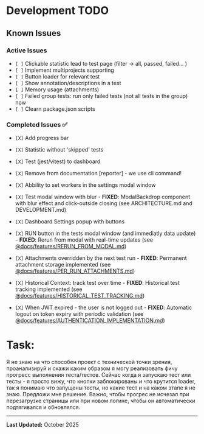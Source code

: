 # Development TODO

## Known Issues

### Active Issues

- `[ ]` Clickable statistic lead to test page (filter -> all, passed, failed... )
- `[ ]` Implement multiprojects supporting
- `[ ]` Button loader for relevant test
- `[ ]` Show annotation/descriptions in a test
- `[ ]` Memory usage (attachments)
- `[ ]` Failed group tests: run only failed tests (not all tests in the group)
  now
- `[ ]` Clearn package.json scripts

### Completed Issues ✅

- `[X]` Add progress bar
- `[X]` Statistic without 'skipped' tests
- `[X]` Test (jest/vitest) to dashboard
- `[X]` Remove from documentation [reporter] - we use cli command!
- `[X]` Abbility to set workers in the settings modal window
- `[X]` Test modal window with blur - **FIXED**: ModalBackdrop component with blur effect and click-outside closing (see ARCHITECTURE.md and DEVELOPMENT.md)
- `[X]` Dashboard Settings popup with buttons
- `[X]` RUN button in the tests modal window (and immediatly data update) - **FIXED**: Rerun from modal with real-time updates (see [@docs/features/RERUN_FROM_MODAL.md](../features/RERUN_FROM_MODAL.md))

- `[X]` Attachments overridden by the next test run - **FIXED**: Permanent attachment storage implemented (see [@docs/features/PER_RUN_ATTACHMENTS.md](../features/PER_RUN_ATTACHMENTS.md))
- `[X]` Historical Context: track test over time - **FIXED**: Historical test tracking implemented (see [@docs/features/HISTORICAL_TEST_TRACKING.md](../features/HISTORICAL_TEST_TRACKING.md))
- `[X]` When JWT expired - the user is not logged out - **FIXED**: Automatic logout on token expiry with periodic validation (see [@docs/features/AUTHENTICATION_IMPLEMENTATION.md](../features/AUTHENTICATION_IMPLEMENTATION.md))

# Task:

Я не знаю на что способен проект с технической точки зрения, проанализируй и скажи каким образом я могу реализовать фичу прогресс выполнения теста/тестов. Сейчас когда я запускаю тест или тесты - я просто вижу, что кнопки заблокированы и что крутится loader, так я понимаю что запущены тесты, но какие тест и на каком этапе я не знаю. Предложи мне решение. Важно, чтобы прогрес не исчезал при перезагрузке страницы или при новом логине, чтобы он автоматически подтягивался и обновлялся.

---

**Last Updated:** October 2025
